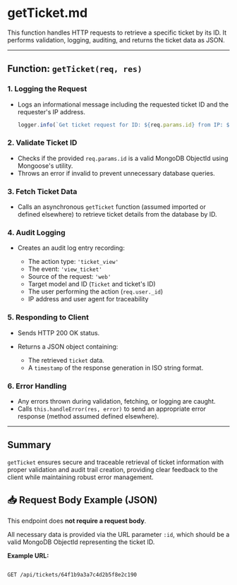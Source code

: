 # getTicket.md

This function handles HTTP requests to retrieve a specific ticket by its ID. It performs validation, logging, auditing, and returns the ticket data as JSON.

---

## Function: `getTicket(req, res)`

### 1. Logging the Request
- Logs an informational message including the requested ticket ID and the requester's IP address.
  ```js
  logger.info(`Get ticket request for ID: ${req.params.id} from IP: ${req.ip}`);

### 2. Validate Ticket ID

* Checks if the provided `req.params.id` is a valid MongoDB ObjectId using Mongoose's utility.
* Throws an error if invalid to prevent unnecessary database queries.

### 3. Fetch Ticket Data

* Calls an asynchronous `getTicket` function (assumed imported or defined elsewhere) to retrieve ticket details from the database by ID.

### 4. Audit Logging

* Creates an audit log entry recording:

  * The action type: `'ticket_view'`
  * The event: `'view_ticket'`
  * Source of the request: `'web'`
  * Target model and ID (`Ticket` and ticket's ID)
  * The user performing the action (`req.user._id`)
  * IP address and user agent for traceability

### 5. Responding to Client

* Sends HTTP 200 OK status.
* Returns a JSON object containing:

  * The retrieved `ticket` data.
  * A `timestamp` of the response generation in ISO string format.

### 6. Error Handling

* Any errors thrown during validation, fetching, or logging are caught.
* Calls `this.handleError(res, error)` to send an appropriate error response (method assumed defined elsewhere).

---

## Summary

`getTicket` ensures secure and traceable retrieval of ticket information with proper validation and audit trail creation, providing clear feedback to the client while maintaining robust error management.


## 📥 Request Body Example (JSON)

This endpoint does **not require a request body**.

All necessary data is provided via the URL parameter `:id`, which should be a valid MongoDB ObjectId representing the ticket ID.

**Example URL:**  
```

GET /api/tickets/64f1b9a3a7c4d2b5f8e2c190
